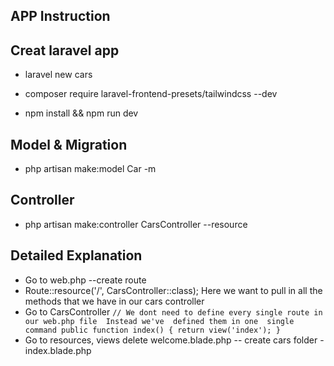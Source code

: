 ## APP Instruction

## Creat  laravel app 
- laravel new cars

- composer require laravel-frontend-presets/tailwindcss --dev
- npm install && npm run dev 

## Model & Migration
- php artisan make:model Car -m

## Controller
- php artisan make:controller CarsController --resource


## Detailed Explanation
- Go to web.php  --create route 
- Route::resource('/', CarsController::class);  Here we want to pull in all the methods that we have in our cars controller 
- Go to CarsController  `````// We dont need to define every single route in our web.php file  Instead we've  defined them in one  single command
    public function index()
    {
        return view('index');
    } ````` 
- Go to resources, views  delete welcome.blade.php  -- create cars folder - index.blade.php